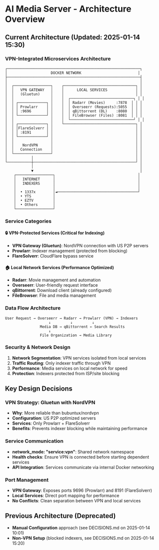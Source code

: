 # AI Media Server - Architecture Overview

## Current Architecture (Updated: 2025-01-14 15:30)

### **VPN-Integrated Microservices Architecture**

```
┌─────────────────────────────────────────────────────────────┐
│                    DOCKER NETWORK                          │
├─────────────────────────────────────────────────────────────┤
│                                                             │
│  ┌─────────────────┐    ┌─────────────────────────────────┐ │
│  │   VPN GATEWAY   │    │      LOCAL SERVICES             │ │
│  │   (Gluetun)     │    │                                 │ │
│  │                 │    │  ┌─────────────────────────────┐ │ │
│  │ ┌─────────────┐ │    │  │ Radarr (Movies)     :7878  │ │ │
│  │ │ Prowlarr    │ │    │  │ Overseerr (Requests):5055  │ │ │
│  │ │ :9696       │ │    │  │ qBittorrent (DL)    :8080  │ │ │
│  │ └─────────────┘ │    │  │ FileBrowser (Files) :8081  │ │ │
│  │                 │    │  └─────────────────────────────┘ │ │
│  │ ┌─────────────┐ │    └─────────────────────────────────┐ │
│  │ │FlareSolverr │ │                                      │ │
│  │ │ :8191       │ │                                      │ │
│  │ └─────────────┘ │                                      │ │
│  │                 │                                      │ │
│  │    NordVPN      │                                      │ │
│  │   Connection    │                                      │ │
│  └─────────────────┘                                      │ │
│           │                                               │ │
└───────────┼───────────────────────────────────────────────┘ │
            │                                                 │
            ▼                                                 │
    ┌─────────────────┐                                      │
    │   INTERNET      │                                      │
    │   INDEXERS      │                                      │
    │                 │                                      │
    │  • 1337x        │◄─────────────────────────────────────┘
    │  • YTS          │
    │  • EZTV         │
    │  • Others       │
    └─────────────────┘
```

### **Service Categories**

#### **🔒 VPN-Protected Services (Critical for Indexing)**
- **VPN Gateway (Gluetun)**: NordVPN connection with US P2P servers
- **Prowlarr**: Indexer management (protected from blocking)
- **FlareSolverr**: CloudFlare bypass service

#### **🏠 Local Network Services (Performance Optimized)**
- **Radarr**: Movie management and automation
- **Overseerr**: User-friendly request interface
- **qBittorrent**: Download client (already configured)
- **FileBrowser**: File and media management

### **Data Flow Architecture**

```
User Request → Overseerr → Radarr → Prowlarr (VPN) → Indexers
                    ↓         ↓         ↓
                Media DB → qBittorrent ← Search Results
                    ↓
                File Organization → Media Library
```

### **Security & Network Design**

1. **Network Segmentation**: VPN services isolated from local services
2. **Traffic Routing**: Only indexer traffic through VPN
3. **Performance**: Media services on local network for speed
4. **Protection**: Indexers protected from ISP/site blocking

## Key Design Decisions

### **VPN Strategy**: Gluetun with NordVPN
- **Why**: More reliable than bubuntux/nordvpn
- **Configuration**: US P2P optimized servers
- **Services**: Only Prowlarr + FlareSolverr
- **Benefits**: Prevents indexer blocking while maintaining performance

### **Service Communication**
- **network_mode: "service:vpn"**: Shared network namespace
- **Health checks**: Ensure VPN is connected before starting dependent services
- **API Integration**: Services communicate via internal Docker networking

### **Port Management**
- **VPN Gateway**: Exposes ports 9696 (Prowlarr) and 8191 (FlareSolverr)
- **Local Services**: Direct port mapping for performance
- **No Conflicts**: Clean separation between VPN and local services

## Previous Architecture (Deprecated)

- **Manual Configuration** approach (see DECISIONS.md on 2025-01-14 10:01)
- **Non-VPN Setup** (blocked indexers, see DECISIONS.md on 2025-01-14 15:20) 